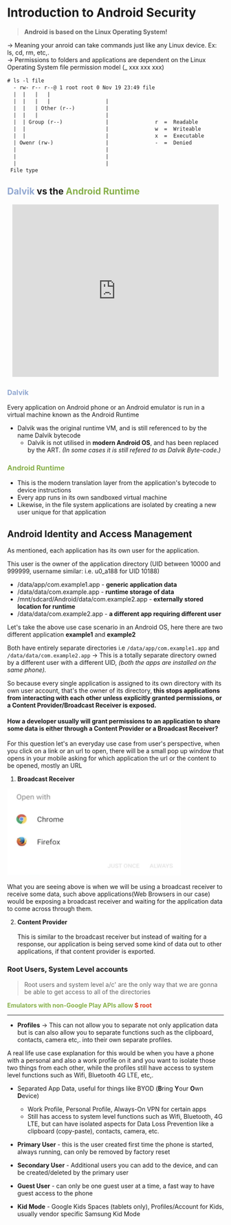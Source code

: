 # Introduction to Android Security

> **Android is based on the Linux Operating System!**

→ Meaning your anroid can take commands just like any Linux device. Ex: ls, cd, rm, etc,. <br>
→ Permissions to folders and applications are dependent on the Linux
Operating System file permission model (_ xxx xxx xxx)

```shell
# ls -l file
  - rw- r-- r--@ 1 root root 0 Nov 19 23:49 file
  |  |   |   |
  |  |   |   |                  |
  |  |   | Other (r--)          |             
  |  |   |                      |         
  |  | Group (r--)              |               r  =  Readable
  |  |                          |               w  =  Writeable
  |  |                          |               x  =  Executable
  | Owenr (rw-)                 |               -  =  Denied
  |                             |             
  |                             |                
  |                             |
 File type 
```

## <span style="color:#92A8D1">Dalvik</span> vs the <span style="color:#88B04B">Android Runtime</span>

<div align="center"> <iframe src="https://giphy.com/embed/TYgQAdsygGRfHaiCKY" width="480" height="400" frameBorder="0" class="giphy-embed" allowFullScreen></iframe></div>

### <span style="color:#92A8D1">Dalvik</span>
Every application on Android phone or an Android emulator is run in a virtual machine known as the Android Runtime

- Dalvik was the original runtime VM, and is still referenced to by the name Dalvik bytecode
    - Dalvik is not utilised in **modern Android OS**, and has been replaced by the ART. *(In some cases it is still refered to as Dalvik Byte-code.)*

### <span style="color:#88B04B">Android Runtime</span>

- This is the modern translation layer from the application's bytecode to device instructions
- Every app runs in its own sandboxed virtual machine
- Likewise, in the file system applications are isolated by creating a new user unique for that application

## Android Identity and Access Management
As mentioned, each application has its own user for the application.

This user is the owner of the application directory (UID between 10000 and 999999, username similar: i.e. u0_a188 for UID 10188) 
- /data/app/com.example1.app - **generic application data**
- /data/data/com.example.app - **runtime storage of data**
- /mnt/sdcard/Android/data/com.example2.app - **externally stored location for runtime**
- /data/data/com.example2.app - **a different app requiring different user**

Let's take the above use case scenario in an Android OS, here there are two different application **example1** and **example2**

Both have entirely separate directories i.e `/data/app/com.example1.app` and `/data/data/com.example2.app` -> This is a totally separate directory owned by a different user with a different UID, *(both the apps are installed on the same phone).*  

So because every single application is assigned to its own directory with its own user account, that's the owner of its directory, **this stops applications from interacting with each other unless explicitly granted permissions, or a Content Provider/Broadcast Receiver is exposed.**
<br>

#### How a developer usually will **grant permissions** to an application to share some data is either through a Content Provider or a Broadcast Receiver?

  For this question let's an everyday use case from user's perspective, when you click on a link or an url to open, there will be a small pop up window that opens in your mobile asking for which application the url or the content to be opened, mostly an URL

1. **Broadcast Receiver**
  
<p align="left">
<img width=404 height=202 src="./app_permission.JPG">
</p>
What you are seeing above is when we will be using a broadcast receiver to receive some data, such above applications(Web Browsers in our case) would be exposing a broadcast receiver and waiting for the application data to come across through them.

2. **Content Provider**<br>
   <br>
   This is similar to the broadcast receiver but instead of waiting for a response, our application is being served some kind of data out to other applications, if that content provider is exported. 

### Root Users, System Level accounts 
> Root users and system level a/c' are the only way that we are gonna be able to get access to all of the directories

**<span style="color:#88B04B">Emulators with non-Google Play APIs allow <span style="color:#DD4124">$ root</span>**

---

* **Profiles** → This can not allow you to separate not only application data but is can also allow you to separate functions such as the clipboard, contacts, camera etc,. into their own separate profiles.

A real life use case explanation for this would be when you have a phone with a personal and also a work profile on it and you want to isolate those two things from each other, while the profiles still have access to system level functions such as Wifi, Bluetooth 4G LTE, etc,.

  * Separated App Data, useful for things like BYOD (**B**ring **Y**our **O**wn **D**evice)
    * Work Profile, Personal Profile, Always-On VPN for certain apps
    * Still has access to system level functions such as Wifi, Bluetooth, 4G LTE, but can have isolated aspects for Data Loss Prevention like a clipboard (copy-paste), contacts, camera, etc.

* **Primary User** - this is the user created first time the phone is started, always running, can only be removed by factory reset
  
* **Secondary User** - Additional users you can add to the device, and can be created/deleted by the primary user
  
* **Guest User** - can only be one guest user at a time, a fast way to have guest access to the phone
  
* **Kid Mode** - Google Kids Spaces (tablets only), Profiles/Account for Kids, usually vendor specific Samsung Kid Mode
